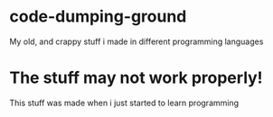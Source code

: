 # code-dumping-ground
My old, and crappy stuff i made in different programming languages<br />
# The stuff may not work properly!
This stuff was made when i just started to learn programming<br />
